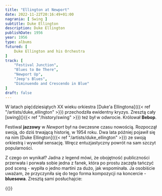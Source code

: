 ```yaml
---
title: "Ellington at Newport"
date: 2022-11-22T20:16:49+01:00
nagrania: [ Swing ]
subtitle: Duke Ellington
description: Duke Ellington
publishDate: 1956
year: 1956
type: albums
futured: [
    Duke Ellington and his Orchestra
]
track: [
    "Festival Junction",
    "Blues to Be There",
    "Newport Up",
    "Jeep's Blues",
    "Diminuendo and Crescendo in Blue"
]
draft: false
---
```

W latach pięćdziesiątych XX wieku orkiestra [Duke'a Ellingtona]({{< ref "/artists/duke_ellington" >}}) przechodziła
ewidentny kryzys. Zresztą cały [swing](}{{< ref "/history/swing" >}}) też był w odwrocie. Królował __Bebop__.

Festiwal __jazzowy__ w _Newport_ był na ówczesne czasu nowością. Rozpoczął swoją, do dziś trwającą historię, w 1954 roku.
Dwa lata później pojawił się na nim [Duke Ellington]({{< ref "/artists/duke_ellington" >}}) ze swoją orkiestrą i wywołał sensację.
Wręcz entuzjastyczny powrót na sam szczyt popularności.

Z czego on wynikał? Jadna z legend mówi, że obojętność publiczności przerwała i porwała sobie jedna z fanek, która po prostu
zaczęła tańczyć pod sceną - wypiła o jedno martini za dużo, jak wspominała. Ja osobiście uważam, że przyczyniła się do tego forma
kompozycji na koncercie - __bluesowa__. Zresztą sami posłuchajcie:

{{<youtube-playlist id="PLL-NbN8uTOihEAAeD75eevQTDiFqHi8ta">}}
